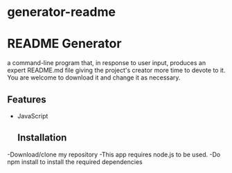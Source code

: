 # generator-readme

# README Generator
a command-line program that, in response to user input, produces an expert README.md file giving the project's creator more time to devote to it. You are welcome to download it and change it as necessary.

## Features

* JavaScript


  
  ## Installation
-Download/clone my repository
-This app requires node.js to be used.
-Do npm install to install the required dependencies
